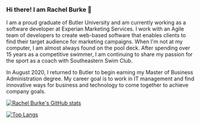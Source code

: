 ### Hi there! I am Rachel Burke 👋

I am a proud graduate of Butler University and am currently working as a software developer at Experian Marketing Services. I work with an Agile team of developers to create web-based software that enables clients to find their target audience for marketing campaigns. When I'm not at my computer, I am almost always found on the pool deck. After spending over 15 years as a competitive swimmer, I am continuing to share my passion for the sport as a coach with Southeastern Swim Club.

In August 2020, I returned to Butler to begin earning my Master of Business Administration degree. My career goal is to work in IT management and find innovative ways for business and technology to come together to achieve company goals.

[![Rachel Burke's GitHub stats](https://github-readme-stats.vercel.app/api?username=RachelBurke&count_private=true&show_icons=true&theme=transparent)](https://github.com/RachelBurke)

[![Top Langs](https://github-readme-stats.vercel.app/api/top-langs/?username=RachelBurke&langs_count=5)](https://github.com/RachelBurke)

<!--
**RachelBurke/RachelBurke** is a ✨ _special_ ✨ repository because its `README.md` (this file) appears on your GitHub profile.

Here are some ideas to get you started:

- 🔭 I’m currently working on ...
- 🌱 I’m currently learning ...
- 👯 I’m looking to collaborate on ...
- 🤔 I’m looking for help with ...
- 💬 Ask me about ...
- 📫 How to reach me: ...
- 😄 Pronouns: ...
- ⚡ Fun fact: ...
-->
